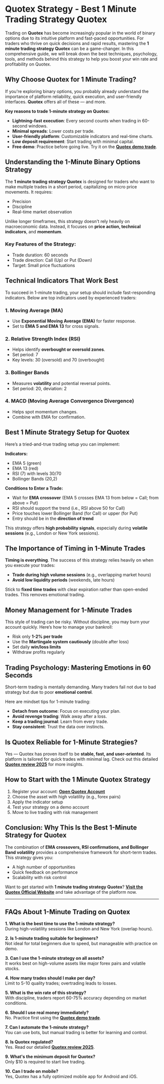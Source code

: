 # Quotex Strategy - Best 1 Minute Trading Strategy Quotex

Trading on **Quotex** has become increasingly popular in the world of binary options due to its intuitive platform and fast-paced opportunities. For traders who thrive on quick decisions and rapid results, mastering the **1 minute trading strategy Quotex** can be a game-changer. In this comprehensive guide, we will break down the best techniques, psychology, tools, and methods behind this strategy to help you boost your win rate and profitability on Quotex.

## Why Choose Quotex for 1 Minute Trading?

If you're exploring binary options, you probably already understand the importance of platform reliability, quick execution, and user-friendly interfaces. **Quotex** offers all of these — and more.

**Key reasons to trade 1-minute strategy on Quotex:**

- **Lightning-fast execution**: Every second counts when trading in 60-second windows.
- **Minimal spreads**: Lower costs per trade.
- **User-friendly platform**: Customizable indicators and real-time charts.
- **Low deposit requirement**: Start trading with minimal capital.
- **Free demo**: Practice before going live. Try it on the [**Quotex demo trade**](https://github.com/BinaryOptionsTrader/Quotex/blob/main/Quotex%20Demo%20Account%20Trading%2C%20How%20to%20Open%3F.md).

## Understanding the 1-Minute Binary Options Strategy

The **1 minute trading strategy Quotex** is designed for traders who want to make multiple trades in a short period, capitalizing on micro price movements. It requires:

- Precision  
- Discipline  
- Real-time market observation

Unlike longer timeframes, this strategy doesn't rely heavily on macroeconomic data. Instead, it focuses on **price action, technical indicators**, and **momentum**.

### Key Features of the Strategy:
- Trade duration: 60 seconds  
- Trade direction: Call (Up) or Put (Down)  
- Target: Small price fluctuations

## Technical Indicators That Work Best

To succeed in 1-minute trading, your setup should include fast-responding indicators. Below are top indicators used by experienced traders:

### 1. Moving Average (MA)
- Use **Exponential Moving Average (EMA)** for faster response.
- Set to **EMA 5 and EMA 13** for cross signals.

### 2. Relative Strength Index (RSI)
- Helps identify **overbought or oversold zones**.
- Set period: 7  
- Key levels: 30 (oversold) and 70 (overbought)

### 3. Bollinger Bands
- Measures **volatility** and potential reversal points.
- Set period: 20, deviation: 2

### 4. MACD (Moving Average Convergence Divergence)
- Helps spot momentum changes.
- Combine with EMA for confirmation.

## Best 1 Minute Strategy Setup for Quotex

Here’s a tried-and-true trading setup you can implement:

**Indicators:**
- EMA 5 (green)  
- EMA 13 (red)  
- RSI (7) with levels 30/70  
- Bollinger Bands (20,2)

**Conditions to Enter a Trade:**
- Wait for **EMA crossover** (EMA 5 crosses EMA 13 from below = Call; from above = Put)  
- RSI should support the trend (i.e., RSI above 50 for Call)  
- Price touches lower Bollinger Band (for Call) or upper (for Put)  
- Entry should be in the **direction of trend**

This strategy offers **high probability signals**, especially during **volatile sessions** (e.g., London or New York sessions).

## The Importance of Timing in 1-Minute Trades

**Timing is everything**. The success of this strategy relies heavily on when you execute your trades:

- **Trade during high volume sessions** (e.g., overlapping market hours)  
- **Avoid low liquidity periods** (weekends, late hours)

Stick to **fixed time trades** with clear expiration rather than open-ended trades. This removes emotional trading.

## Money Management for 1-Minute Trades

This style of trading can be risky. Without discipline, you may burn your account quickly. Here’s how to manage your bankroll:

- Risk only **1-2% per trade**  
- Use the **Martingale system cautiously** (double after loss)  
- Set daily **win/loss limits**  
- Withdraw profits regularly

## Trading Psychology: Mastering Emotions in 60 Seconds

Short-term trading is mentally demanding. Many traders fail not due to bad strategy but due to poor **emotional control**.

Here are mindset tips for 1-minute trading:

- **Detach from outcome**: Focus on executing your plan.  
- **Avoid revenge trading**: Walk away after a loss.  
- **Keep a trading journal**: Learn from every trade.  
- **Stay consistent**: Trust the data over instincts.

## Is Quotex Reliable for 1-Minute Strategies?

Yes — Quotex has proven itself to be **stable, fast, and user-oriented**. Its platform is tailored for quick trades with minimal lag. Check out this detailed [**Quotex review 2025**](https://github.com/BinaryOptionsTrader/Quotex/blob/main/Quotex%20Review%202025%3A%20Is%20Legit%2C%20Regulated%2C%20Safe%20and%20Trust%20Broker.md) for more insights.

## How to Start with the 1 Minute Quotex Strategy

1. Register your account: [**Open Quotex Account**](https://broker-qx.pro/sign-up/?lid=933307)  
2. Choose the asset with high volatility (e.g., forex pairs)  
3. Apply the indicator setup  
4. Test your strategy on a demo account  
5. Move to live trading with risk management

## Conclusion: Why This Is the Best 1-Minute Strategy for Quotex

The combination of **EMA crossovers, RSI confirmations, and Bollinger Band volatility** provides a comprehensive framework for short-term trades. This strategy gives you:

- A high number of opportunities  
- Quick feedback on performance  
- Scalability with risk control

Want to get started with **1 minute trading strategy Quotex**? [**Visit the Quotex Official Website**](https://broker-qx.pro/?lid=933306) and take advantage of the platform now.

---

## FAQs About 1-Minute Trading on Quotex

**1. What is the best time to use the 1-minute strategy?**  
During high-volatility sessions like London and New York (overlap hours).

**2. Is 1-minute trading suitable for beginners?**  
Not ideal for total beginners due to speed, but manageable with practice on demo.

**3. Can I use the 1-minute strategy on all assets?**  
It works best on high-volume assets like major forex pairs and volatile stocks.

**4. How many trades should I make per day?**  
Limit to 5-10 quality trades; overtrading leads to losses.

**5. What is the win rate of this strategy?**  
With discipline, traders report 60-75% accuracy depending on market conditions.

**6. Should I use real money immediately?**  
No. Practice first using the [**Quotex demo trade**](https://github.com/BinaryOptionsTrader/Quotex/blob/main/Quotex%20Demo%20Account%20Trading%2C%20How%20to%20Open%3F.md).

**7. Can I automate the 1-minute strategy?**  
You can use bots, but manual trading is better for learning and control.

**8. Is Quotex regulated?**  
Yes. Read our detailed [**Quotex review 2025**](https://github.com/BinaryOptionsTrader/Quotex/blob/main/Quotex%20Review%202025%3A%20Is%20Legit%2C%20Regulated%2C%20Safe%20and%20Trust%20Broker.md).

**9. What's the minimum deposit for Quotex?**  
Only $10 is required to start live trading.

**10. Can I trade on mobile?**  
Yes, Quotex has a fully optimized mobile app for Android and iOS.
